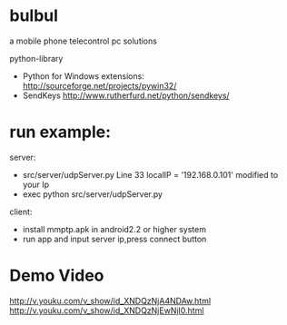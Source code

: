 bulbul
======

a mobile phone telecontrol pc solutions

python-library

 * Python for Windows extensions: http://sourceforge.net/projects/pywin32/
 * SendKeys http://www.rutherfurd.net/python/sendkeys/
 
 
 
run example:
======
server:
 
  * src/server/udpServer.py Line 33 localIP = '192.168.0.101' modified to your Ip
  * exec python src/server/udpServer.py
  
  
client:
 
  * install mmptp.apk in android2.2 or higher system
  * run app and input server ip,press connect button

Demo Video
======
http://v.youku.com/v_show/id_XNDQzNjA4NDAw.html
http://v.youku.com/v_show/id_XNDQzNjEwNjI0.html